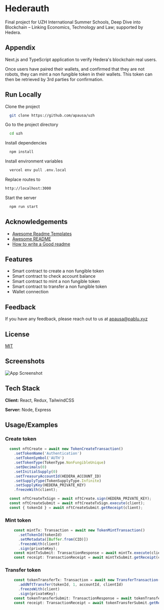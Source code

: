 
# Hederauth

Final project for UZH International Summer Schools, Deep Dive into Blockchain – Linking Economics, Technology and Law; supported by Hedera.


## Appendix

Next.js and TypeScript application to verify Hedera's blockchain real users.

Once users have paired their wallets, and confirmed that they are not robots, they can mint a non fungible token in their wallets.
This token can then be retrieved by 3rd parties for confirmation. 

## Run Locally

Clone the project

```bash
  git clone https://github.com/apausa/uzh
```

Go to the project directory

```bash
  cd uzh
```

Install dependencies

```bash
  npm install
```

Install environment variables
```bash
  vercel env pull .env.local
```

Replace routes to
```bash
http://localhost:3000
```

Start the server

```bash
  npm run start
```


## Acknowledgements

 - [Awesome Readme Templates](https://awesomeopensource.com/project/elangosundar/awesome-README-templates)
 - [Awesome README](https://github.com/matiassingers/awesome-readme)
 - [How to write a Good readme](https://bulldogjob.com/news/449-how-to-write-a-good-readme-for-your-github-project)


## Features

- Smart contract to create a non fungible token
- Smart contract to check account balance
- Smart contract to mint a non fungible token
- Smart contract to transfer a non fungible token
- Wallet connection

## Feedback

If you have any feedback, please reach out to us at apausa@pablu.xyz

## License

[MIT](https://choosealicense.com/licenses/mit/)


## Screenshots

![App Screenshot](https://via.placeholder.com/468x300?text=App+Screenshot+Here)


## Tech Stack

**Client:** React, Redux, TailwindCSS

**Server:** Node, Express


## Usage/Examples

### Create token 

```javascript
  const nftCreate = await new TokenCreateTransaction()
    .setTokenName('Authentication')
    .setTokenSymbol('AUTH')
    .setTokenType(TokenType.NonFungibleUnique)
    .setDecimals(0)
    .setInitialSupply(0)
    .setTreasuryAccountId(HEDERA_ACCOUNT_ID)
    .setSupplyType(TokenSupplyType.Infinite)
    .setSupplyKey(HEDERA_PRIVATE_KEY)
    .freezeWith(client);

  const nftCreateTxSign = await nftCreate.sign(HEDERA_PRIVATE_KEY);
  const nftCreateSubmit = await nftCreateTxSign.execute(client);
  const { tokenId } = await nftCreateSubmit.getReceipt(client);
```

### Mint token

```javascript
    const mintTx: Transaction = await new TokenMintTransaction()
      .setTokenId(tokenId)
      .setMetadata([Buffer.from(CID)])
      .freezeWith(client)
      .sign(privateKey);
    const mintTxSubmit: TransactionResponse = await mintTx.execute(client);
    const receipt: TransactionReceipt = await mintTxSubmit.getReceipt(client);
```

### Transfer token 

```javascript
    const tokenTransferTx: Transaction = await new TransferTransaction()
      .addNftTransfer(tokenId, 1, accountId, clientId)
      .freezeWith(client)
      .sign(privateKey);
    const tokenTransferSubmit: TransactionResponse = await tokenTransferTx.execute(client);
    const receipt: TransactionReceipt = await tokenTransferSubmit.getReceipt(client);
```


